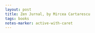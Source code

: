 ```yaml
---
layout: post
title: Zen Jurnal, by Mircea Cartarescu
tags: books
notes-marker: active-with-caret
---
```

